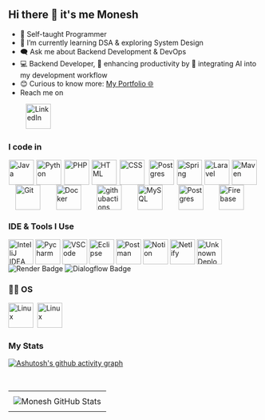 <h2>Hi there 👋 it's me Monesh</h2>

<ul>
  <li>🙂 Self-taught Programmer</li>
  <li>🔭 I’m currently learning DSA &  exploring System Design  </li>
  <li>🗨️ Ask me about Backend Development & DevOps</li>
  <li>💻 Backend Developer, 🚀 enhancing productivity by 🤖 integrating AI into my development workflow</li>
  <li>😊 Curious to know more: <a href="https://moneshgomo.netlify.app/" target="_blank" rel="noopener noreferrer">My Portfolio 🌐</a></li>
  <li>Reach me on</li>
</ul>


&nbsp;&nbsp;&nbsp;&nbsp;&nbsp;&nbsp;&nbsp;&nbsp;&nbsp;<a href="https://www.linkedin.com/in/moneshgomo"><img src="https://skillicons.dev/icons?i=linkedin&theme=dark" width="50" height="50" alt="LinkedIn" /></a>


### I code in  
<p style="display: flex; flex-wrap: wrap; align-items: center; justify-content: space-evenly;">
  <img src="https://skillicons.dev/icons?i=java" alt="Java" width="50" height="50" />&nbsp;
  <img src="https://skillicons.dev/icons?i=py" alt="Python" width="50" height="50" />&nbsp;
  <img src="https://skillicons.dev/icons?i=php" alt="PHP" width="50" height="50" />&nbsp;
  <img src="https://skillicons.dev/icons?i=html" alt="HTML" width="50" height="50" />&nbsp;
  <img src="https://skillicons.dev/icons?i=css" alt="CSS" width="50" height="50" />&nbsp;&nbsp;
  <img src="https://img.icons8.com/?size=100&id=PndQWK6M1Hjo&format=png&color=000000" alt="Postgres" width="50" height="50" />&nbsp;
  <img src="https://img.icons8.com/?size=100&id=90519&format=png&color=000000" alt="Spring" width="50" height="50" />&nbsp;
  <img src="https://skillicons.dev/icons?i=laravel" alt="Laravel" width="50" height="50" />&nbsp;
  <img src="https://skillicons.dev/icons?i=maven" alt="Maven" width="50" height="50" />&nbsp;
  <img src="https://skillicons.dev/icons?i=git" alt="Git" width="50" height="50" />&nbsp;
    <img src="https://skillicons.dev/icons?i=docker" alt="Docker" width="50" height="50" />&nbsp;
  <img src="https://skillicons.dev/icons?i=githubactions" alt="githubactions" width="50" height="50" />&nbsp;
  <img src="https://skillicons.dev/icons?i=mysql" alt="MySQL" width="50" height="50" />&nbsp;
  <img src="https://skillicons.dev/icons?i=postgres" alt="Postgres" width="50" height="50" />&nbsp;
  <img src="https://skillicons.dev/icons?i=firebase" alt="Firebase" width="50" height="50" />&nbsp; 	

</p>



### IDE & Tools I Use  
<p style="display: flex; flex-wrap: wrap; align-items: center;">
  <img src="https://skillicons.dev/icons?i=idea" alt="IntelliJ IDEA" width="50" height="50" />&nbsp;
  <img src="https://skillicons.dev/icons?i=pycharm" alt="Pycharm" width="50" height="50" />&nbsp;
  <img src="https://skillicons.dev/icons?i=vscode" alt="VSCode" width="50" height="50" />&nbsp;
  <img src="https://skillicons.dev/icons?i=eclipse" alt="Eclipse" width="50" height="50" />&nbsp;
  <img src="https://skillicons.dev/icons?i=postman" alt="Postman" width="50" height="50" />&nbsp;
  <img src="https://skillicons.dev/icons?i=notion" alt="Notion" width="50" height="50" />&nbsp;
  <img src="https://skillicons.dev/icons?i=netlify" alt="Netlify" width="50" height="50" />&nbsp;
  <img src="https://cdn.brandfetch.io/idXBJEbkqC/theme/dark/symbol.svg?c=1bxid64Mup7aczewSAYMX&t=1668013474094" width="50" height="50" alt="Unknown Deployment Tool" />&nbsp;

  <img src="https://img.shields.io/badge/Render-46E3B7?style=for-the-badge&logo=render&logoColor=white" alt="Render Badge" />
&nbsp;

  <img src="https://img.shields.io/badge/dialogflow-FF9800?style=for-the-badge&logo=dialogflow&logoColor=white" alt="Dialogflow Badge" />

### 🧑‍💻 OS
  <p>
    <img src="https://skillicons.dev/icons?i=ubuntu" alt="Linux" width="50" height="50" />&nbsp;
    <img src="https://skillicons.dev/icons?i=windows" alt="Linux" width="50" height="50" />&nbsp;
  </p>

### My Stats 
[![Ashutosh's github activity graph](https://github-readme-activity-graph.vercel.app/graph?username=moneshgomo&bg_color=171616&color=edd9ed&line=11c04e&point=28f0ed&area=true&hide_border=true)](https://github.com/ashutosh00710/github-readme-activity-graph)

<br>

<table align="center">
  <tr>
<!--     <td align="center" style="padding: 10px;">
      <img src="https://leetcard.jacoblin.cool/moneshprogrammer?theme=dark&font=Metrophobic" alt="Monesh LeetCode Stats" />
    </td> -->
    <td align="center" style="padding: 10px;">
      <img src="https://github-readme-stats.vercel.app/api?username=moneshgomo&show_icons=true&theme=dark" alt="Monesh GitHub Stats" />
    </td>
  </tr>
</table>



